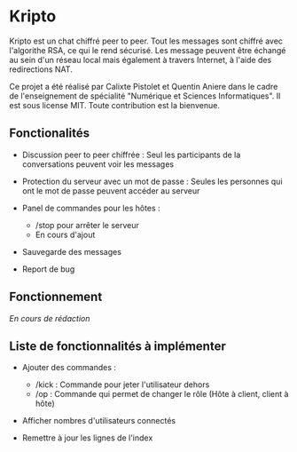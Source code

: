 # Kripto

Kripto est un chat chiffré peer to peer. Tout les messages sont chiffré avec l'algorithe RSA, ce qui le rend sécurisé. Les message peuvent être
échangé au sein d'un réseau local mais également à travers Internet, à l'aide des redirections NAT.

Ce projet a été réalisé par Calixte Pistolet et Quentin Aniere dans le cadre de l'enseignement de spécialité "Numérique et Sciences Informatiques". Il est sous license MIT. Toute contribution est la bienvenue.

## Fonctionalités

 - Discussion peer to peer chiffrée : Seul les participants de la conversations peuvent voir les messages
 - Protection du serveur avec un mot de passe : Seules les personnes qui ont le mot de passe peuvent accéder au serveur
 - Panel de commandes pour les hôtes :
    
    - /stop pour arrêter le serveur
    - En cours d'ajout

 - Sauvegarde des messages
 - Report de bug

## Fonctionnement

*En cours de rédaction*

## Liste de fonctionnalités à implémenter 

- Ajouter des commandes :
  
    - /kick : Commande pour jeter l'utilisateur dehors 
    - /op : Commande qui permet de changer le rôle (Hôte à client, client à hôte)

- Afficher nombres d'utilisateurs connectés

- Remettre à jour les lignes de l'index
